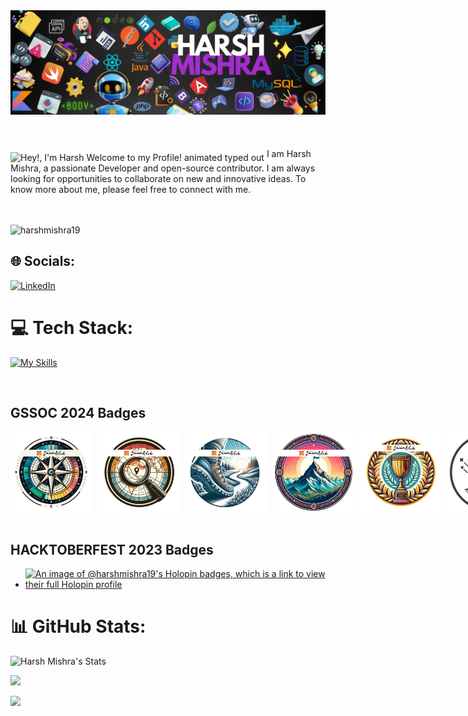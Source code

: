 <div>
  <img src="./hm.png" alt = "IMAGE">
</div>
<br>
<br>
<br>
<img src="https://readme-typing-svg.demolab.com?font=Operator+Mono&size=37&duration=2800&pause=2000&color=FAFAFA&center=true&vCenter=true&width=940&height=50&lines=Hey%2C+I'm+Harsh+Welcome+to+my+Github+Profile!" align="middle" alt="Hey!, I'm Harsh Welcome to my Profile! animated typed out">
I am Harsh Mishra, a passionate Developer and open-source contributor.
I am always looking for opportunities to collaborate on new and innovative ideas. To know more about me, please feel free to connect with me.

<br>
<br>
<br>
<p align="left"> <img src="https://komarev.com/ghpvc/?username=harshmishra19&label=Profile%20views&color=0e75b6&style=flat" alt="harshmishra19" /> </p>



## 🌐 Socials:
[![LinkedIn](https://img.shields.io/badge/LinkedIn-%230077B5.svg?logo=linkedin&logoColor=white)](https://www.linkedin.com/in/harsh-mishra-7bb49523a/)

# 💻 Tech Stack:
[![My Skills](https://skillicons.dev/icons?i=html,css,js,bootstrap,mongodb,nodejs,mysql,cpp,c,python,git,github)](https://skillicons.dev)

<br>

## GSSOC 2024 Badges 
<div style='display:flex; align-items:center; gap: 10px;' align='center'>
<img src="images/1.png" width="130px" height="130px" />
<img src="images/2.png" width="130px" height="130px" />
<img src="images/3.png" width="130px" height="130px" />
<img src="images/4.png" width="130px" height="130px" />
<img src="images/5.png" width="130px" height="130px" />
<img src="images/postman.png" width="130px" height="130px" />
</div>

<br>

 ## HACKTOBERFEST 2023 Badges
- [![An image of @harshmishra19's Holopin badges, which is a link to view their full Holopin profile](https://holopin.me/harshmishra19)](https://holopin.io/@harshmishra19)

# 📊 GitHub Stats:

![Harsh Mishra's Stats](https://github-readme-stats.vercel.app/api?username=harshmishra19&theme=algolia&show_icons=true&hide_border=true&count_private=true)

![](https://github-readme-streak-stats.herokuapp.com/?user=harshmishra19&theme=dark&hide_border=false)

![](https://github-readme-stats.vercel.app/api/top-langs/?username=harshmishra19&theme=dark&hide_border=false&include_all_commits=true&count_private=false&layout=compact)

